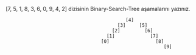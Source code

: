 [7, 5, 1, 8, 3, 6, 0, 9, 4, 2] dizisinin Binary-Search-Tree aşamalarını yazınız.

                                                [4]
                                             [3]     [5]
                                           [2]         [6]
                                         [1]             [7]
                                       [0]                 [8]
                                                              [9]
                                        
